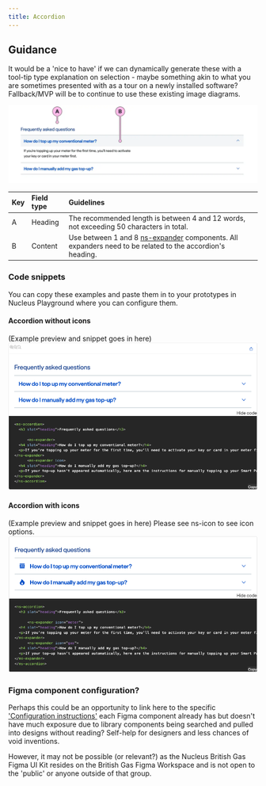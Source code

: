 ```yaml
---
title: Accordion
---
```


## Guidance

It would be a 'nice to have' if we can dynamically generate these with a tool-tip type explanation on selection - maybe something akin to what you are sometimes presented with as a tour on a newly installed software? Fallback/MVP will be to continue to use these existing image diagrams.

  ![components/ns-accordion/images located image](./images/contentguidance-ns-accordion.webp)

| Key | Field type | Guidelines |
| :--- | :--- | :--- |
| A | Heading | The recommended length is between 4 and 12 words, not exceeding 50 characters in total.  |
| B | Content | Use between 1 and 8 [ns-expander](components/ns-expander.md) components. All expanders need to be related to the accordion's heading.|

### Code snippets
You can copy these examples and paste them in to your prototypes in Nucleus Playground where you can configure them.


#### Accordion without icons
(Example preview and snippet goes in here)
  ![components/ns-accordion/images located image](./images/egwithcodesnippetA.png)

#### Accordion with icons
(Example preview and snippet goes in here) Please see ns-icon to see icon options.
  ![components/ns-accordion/images located image](./images/egwithcodesnippet.png)

### Figma component configuration?
Perhaps this could be an opportunity to link here to the specific ['Configuration instructions'](https://www.figma.com/file/HdnAatpIIliZhoj6C77aHx/Nucleus-BritishGas---Components?type=design&node-id=1876%3A35073&mode=design&t=AhbXHdhQS8wMDls0-1) each Figma component already has but doesn't have much exposure due to library components being searched and pulled into designs without reading? Self-help for designers and less chances of void inventions.

However, it may not be possible (or relevant?) as the Nucleus British Gas Figma UI Kit resides on the British Gas Figma Workspace and is not open to the 'public' or anyone outside of that group.